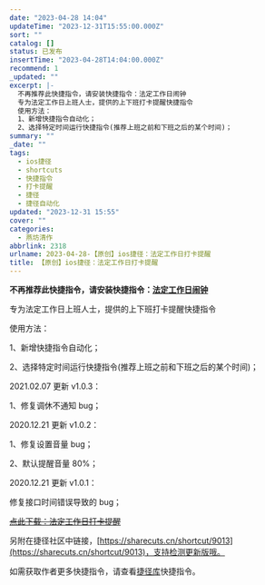 ```yaml
---
date: "2023-04-28 14:04"
updateTime: "2023-12-31T15:55:00.000Z"
sort: ""
catalog: []
status: 已发布
insertTime: "2023-04-28T14:04:00.000Z"
recommend: 1
_updated: ""
excerpt: |-
  不再推荐此快捷指令，请安装快捷指令：法定工作日闹钟
  专为法定工作日上班人士，提供的上下班打卡提醒快捷指令
  使用方法：
  1、新增快捷指令自动化；
  2、选择特定时间运行快捷指令(推荐上班之前和下班之后的某个时间)；
summary: ""
_date: ""
tags:
  - ios捷径
  - shortcuts
  - 快捷指令
  - 打卡提醒
  - 捷径
  - 捷径自动化
updated: "2023-12-31 15:55"
cover: ""
categories:
  - 燕坊清作
abbrlink: 2318
urlname: 2023-04-28-【原创】ios捷径：法定工作日打卡提醒
title: 【原创】ios捷径：法定工作日打卡提醒
---
```


**不再推荐此快捷指令，请安装快捷指令：**[**法定工作日闹钟**](https://www.icloud.com/shortcuts/4ca0190796d44c198fc1ee8c19b27ba8)

专为法定工作日上班人士，提供的上下班打卡提醒快捷指令

使用方法：

1、新增快捷指令自动化；

2、选择特定时间运行快捷指令(推荐上班之前和下班之后的某个时间)；

2021.02.07 更新 v1.0.3：

1、修复调休不通知 bug；

2020.12.21 更新 v1.0.2：

1、修复设置音量 bug；

2、默认提醒音量 80%；

2020.12.21 更新 v1.0.1：

修复接口时间错误导致的 bug；

[~~点此下载：法定工作日打卡提醒~~](https://www.icloud.com/shortcuts/5d9022df4d014807914567f41bfc917e)

另附在捷径社区中链接，[https://sharecuts.cn/shortcut/9013](https://sharecuts.cn/shortcut/9013)，支持检测更新版哦。

如需获取作者更多快捷指令，请查看[捷径库](https://www.bmqy.net/2342.html)快捷指令。
